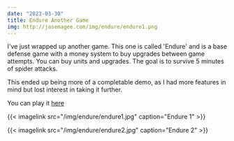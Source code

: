 ```yaml
---
date: "2023-03-30"
title: Endure Another Game
img: http://jasemagee.com/img/endure/endure1.png
---
```


I've just wrapped up another game. This one is called 'Endure' and is a base defense game with a money system to buy upgrades between game attempts. You can buy units and upgrades. The goal is to survive 5 minutes of spider attacks.

This ended up being more of a completable demo, as I had more features in mind but lost interest in taking it further.

You can play it [here](https://jasemagee.itch.io/endure)

{{< imagelink src="/img/endure/endure1.jpg" caption="Endure 1" >}}

{{< imagelink src="/img/endure/endure2.jpg" caption="Endure 2" >}}
